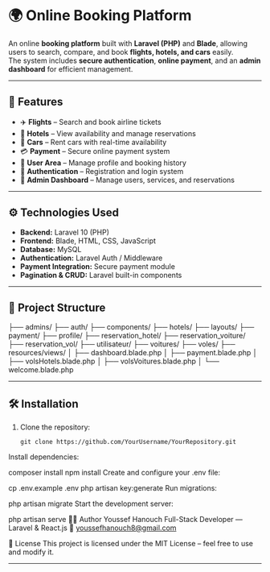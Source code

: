 # 🌍 Online Booking Platform

An online **booking platform** built with **Laravel (PHP)** and **Blade**, allowing users to search, compare, and book **flights, hotels, and cars** easily.  
The system includes **secure authentication**, **online payment**, and an **admin dashboard** for efficient management.

---

## 🚀 Features

- ✈️ **Flights** – Search and book airline tickets  
- 🏨 **Hotels** – View availability and manage reservations  
- 🚗 **Cars** – Rent cars with real-time availability  
- 💳 **Payment** – Secure online payment system  
- 👤 **User Area** – Manage profile and booking history  
- 🔐 **Authentication** – Registration and login system  
- 🧩 **Admin Dashboard** – Manage users, services, and reservations

---

## ⚙️ Technologies Used

- **Backend:** Laravel 10 (PHP)  
- **Frontend:** Blade, HTML, CSS, JavaScript  
- **Database:** MySQL  
- **Authentication:** Laravel Auth / Middleware  
- **Payment Integration:** Secure payment module  
- **Pagination & CRUD:** Laravel built-in components  

---

## 🧱 Project Structure

├── admins/
├── auth/
├── components/
├── hotels/
├── layouts/
├── payment/
├── profile/
├── reservation_hotel/
├── reservation_voiture/
├── reservation_vol/
├── utilisateur/
├── voitures/
├── voles/
├── resources/views/
│ ├── dashboard.blade.php
│ ├── payment.blade.php
│ ├── volsHotels.blade.php
│ ├── volsVoitures.blade.php
│ └── welcome.blade.php




---

## 🛠️ Installation

1. Clone the repository:
   ```
   git clone https://github.com/YourUsername/YourRepository.git
Install dependencies:



composer install
npm install
Create and configure your .env file:



cp .env.example .env
php artisan key:generate
Run migrations:



php artisan migrate
Start the development server:



php artisan serve
👨‍💻 Author
Youssef Hanouch
Full-Stack Developer — Laravel & React.js
📧 youssefhanouch8@gmail.com

🧾 License
This project is licensed under the MIT License – feel free to use and modify it.




---







